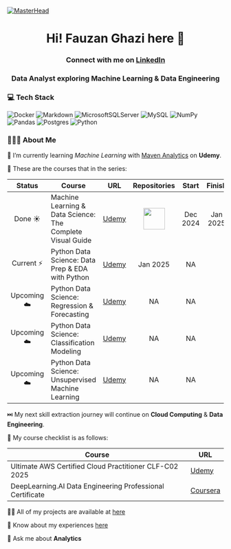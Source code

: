 [![MasterHead](https://nielseniq.com/wp-content/uploads/sites/4/2021/02/data-science-icon-animation-banner-clockwise-4.gif)](https://rishavchanda.io)

<h1 align="center">Hi! Fauzan Ghazi here 👋</h1>

<h3 align="center">Connect with me on <a href="https://www.linkedin.com/in/fauzan-ghazi/" target="_blank">LinkedIn</a></h3>

<h3 align="center">Data Analyst exploring Machine Learning & Data Engineering</h3>

### 💻 Tech Stack

![Docker](https://img.shields.io/badge/docker-%230db7ed.svg?style=flat&logo=docker&logoColor=white)
![Markdown](https://img.shields.io/badge/markdown-%23000000.svg?style=flat&logo=markdown&logoColor=white)
![MicrosoftSQLServer](https://img.shields.io/badge/Microsoft%20SQL%20Server-CC2927?style=flat&logo=microsoft%20sql%20server&logoColor=white) 
![MySQL](https://img.shields.io/badge/mysql-%2300000f.svg?style=flat&logo=mysql&logoColor=white)
![NumPy](https://img.shields.io/badge/numpy-%23013243.svg?style=flat&logo=numpy&logoColor=white)
![Pandas](https://img.shields.io/badge/pandas-%23150458.svg?style=flat&logo=pandas&logoColor=white)
![Postgres](https://img.shields.io/badge/postgres-%23316192.svg?style=flat&logo=postgresql&logoColor=white) 
![Python](https://img.shields.io/badge/python-3670A0?style=flat&logo=python&logoColor=ffdd54)

### 🧑🏽‍💻 About Me

🔭 I’m currently learning *Machine Learning* with [Maven Analytics](https://mavenanalytics.io/) on **Udemy**.

📂 These are the courses that in the series:

| Status|Course|URL|Repositories|Start|Finish|
|:-----------:|-----------|:-----------:|:-----------:|:-----------:|:-----------:|
| Done ☀️| Machine Learning & Data Science: The Complete Visual Guide|[Udemy](https://www.udemy.com/course/visual-guide-to-machine-learning)|<a href="https://github.com/fauzanghazi/data-prep-eda" target="_blank"><img height="50" src="https://raw.githubusercontent.com/marwin1991/profile-technology-icons/refs/heads/main/icons/github.png"></a>|Dec 2024|Jan 2025|
| Current ⚡|Python Data Science: Data Prep & EDA with Python|[Udemy](https://www.udemy.com/course/data-science-in-python-data-prep-eda/)|Jan 2025|NA|
| Upcoming ☁️|Python Data Science: Regression & Forecasting|[Udemy](https://www.udemy.com/course/data-science-in-python-regression)|NA|NA|
| Upcoming ☁️|Python Data Science: Classification Modeling|[Udemy](https://www.udemy.com/course/data-science-in-python-classification/)|NA|NA|
| Upcoming ☁️|Python Data Science: Unsupervised Machine Learning|[Udemy](https://www.udemy.com/course/data-science-in-python-unsupervised-learning/)|NA|NA|

⏭️ My next skill extraction journey will continue on **Cloud Computing** & **Data Engineering**.

📂 My course checklist is as follows:

|Course| URL|
|-----------|-----------|
|Ultimate AWS Certified Cloud Practitioner CLF-C02 2025 | [Udemy](https://www.udemy.com/course/aws-certified-cloud-practitioner-new/)|
|DeepLearning.AI Data Engineering Professional Certificate | [Coursera](https://www.coursera.org/professional-certificates/data-engineering)|

👨‍💻 All of my projects are available at [here](https://fauzanghazi.notion.site/07de4467a85a44f292cd631304f37dac?v=47baa22e1da746048b6c91ec06778593)

📄 Know about my experiences [here](https://fauzanghazi.notion.site/Resume-f0d5b3feeafb460eba538fe565575efd)

💬 Ask me about **Analytics**
